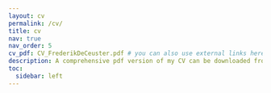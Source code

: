 ```yaml
---
layout: cv
permalink: /cv/
title: cv
nav: true
nav_order: 5
cv_pdf: CV_FrederikDeCeuster.pdf # you can also use external links here
description: A comprehensive pdf version of my CV can be downloaded from the top left icon.
toc:
  sidebar: left
---
```


